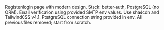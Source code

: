 Register/login page with modern design. Stack: better-auth, PostgreSQL (no ORM). Email verification using provided SMTP env values. Use shadcdn and TailwindCSS v4.1. PostgreSQL connection string provided in env. All previous files removed; start from scratch.
